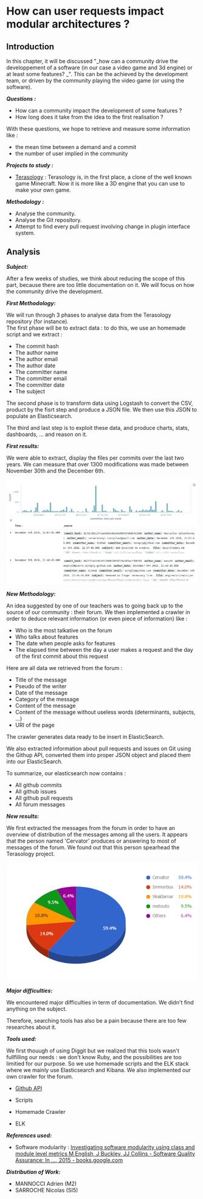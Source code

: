 # How can user requests impact modular architectures ?

## Introduction

In this chapter, it will be discussed "_how can a community drive the developpement of a software \(in our case a video game and 3d engine\) or at least some features? _". This can be the achieved by the development team, or driven by the community playing the video game \(or using the software\).

_**Questions :**_

* How can a community impact the development of some features ?
* How long does it take from the idea to the first realisation ?

With these questions, we hope to retrieve and measure some information like :

* the mean time between a demand and a commit
* the number of user implied in the community 

_**Projects to study :**_

* [Terasology](https://github.com/MovingBlocks/Terasology) : Terasology is, in the first place, a clone of the well known game Minecraft. Now it is more like a 3D engine that you can use to make your own game.

_**Methodology :**_

* Analyse the community.
* Analyse the Git repository.
* Attempt to find every pull request involving change in plugin interface system.

## Analysis

_**Subject:**_

After a few weeks of studies, we think about reducing the scope of this part, because there are too little documentation on it. We will focus on how the community drive the development.

_**First Methodology:**_

We will run through 3 phases to analyse data from the Terasology repository \(for instance\).  
The first phase will be to extract data : to do this, we use an homemade script and we extract :

* The commit hash
* The author name
* The author email
* The author date
* The committer name
* The committer email
* The committer date
* The subject 

The second phase is to transform data using Logstash to convert the CSV, product by the fisrt step and produce a JSON file. We then use this JSON to populate an Elasticsearch.

The third and last step is to exploit these data, and produce charts, stats, dashboards, ... and reason on it.

_**First results:**_

We were able to extract,  display the files per commits over the last two years. We can measure that over 1300 modifications was made between November 30th and the December 6th.

![](/assets/screen_kibana.png)

_**New Methodology:**_

An idea suggested by one of our teachers  was to going back up to the source of our community : their forum. We then implemented a crawler in order to deduce relevant information \(or even piece of information\) like :

* Who is the most talkative on the forum
* Who talks about features 
* The date when people asks for features
* The elapsed time between the day a user makes a request and the day of the first commit about this request

Here are all data we retrieved from the forum :

* Title of the message
* Pseudo of the writer
* Date of the message
* Category of the message
* Content of the message
* Content of the message without useless words \(determinants, subjects, ...\)
* URI of the page

The crawler generates data ready to be insert in ElasticSearch.

We also extracted information about pull requests and issues on Git using the Githup API, converted them into proper JSON object and placed them into our ElasticSearch.

To summarize, our elasticsearch now contains :

* All github commits
* All github issues
* All github pull requests
* All forum messages

_**New results:**_

We first extracted the messages from the forum in order to have an overview of distribution of the messages among all the users. It appears that the person named 'Cervator' produces or answering to most of messages of the forum. We found out that this person spearhead the Terasology project.

![](/assets/community_1.png)

_**Major difficulties:**_

We encountered major difficulties in term of documentation. We didn't find anything on the subject.

Therefore, searching tools has also be a pain because there are too few researches about it.

_**Tools used:**_

We first thouugh of using Diggit but we realized that this tools wasn't fullfilling our needs : we don't know Ruby, and the possibilities are too limitied for our purpose. So we use homemade scripts and the ELK stack where we mainly use Elasticsearch  and Kibana. We also implemented our own crawler for the forum.

* [Github API](https://www.gitbook.com/book/mireillebf/uca-students-on-software-maintenance/edit#)

* Scripts

* Homemade Crawler

* ELK

_**References used:**_

* Software modularity :  [Investigating software modularity using class and module level metrics M English, J Buckley, JJ Collins - Software Quality Assurance: In …, 2015 - books.google.com](https://www.gitbook.com/book/mireillebf/uca-students-on-software-maintenance/edit#)

_**Distribution of Work:**_

* MANNOCCI Adrien \(M2\)
* SARROCHE Nicolas \(SI5\)



